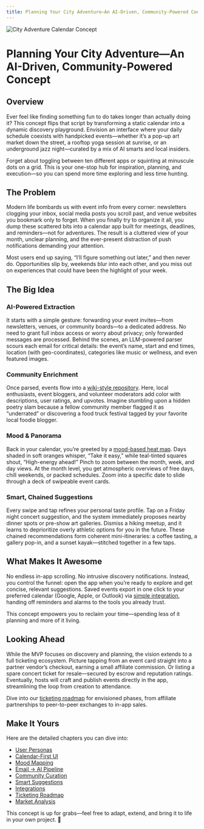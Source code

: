 ```yaml
---
title: Planning Your City Adventure—An AI-Driven, Community-Powered Concept
---
```


![City Adventure Calendar Concept](/assets/calendar-header.png)

# Planning Your City Adventure—An AI-Driven, Community-Powered Concept

## Overview

Ever feel like finding something fun to do takes longer than actually doing it? This concept flips that script by transforming a static calendar into a dynamic discovery playground. Envision an interface where your daily schedule coexists with handpicked events—whether it’s a pop-up art market down the street, a rooftop yoga session at sunrise, or an underground jazz night—curated by a mix of AI smarts and local insiders.

Forget about toggling between ten different apps or squinting at minuscule dots on a grid. This is your one-stop hub for inspiration, planning, and execution—so you can spend more time exploring and less time hunting.

## The Problem

Modern life bombards us with event info from every corner: newsletters clogging your inbox, social media posts you scroll past, and venue websites you bookmark only to forget. When you finally try to organize it all, you dump these scattered bits into a calendar app built for meetings, deadlines, and reminders—not for adventures. The result is a cluttered view of your month, unclear planning, and the ever-present distraction of push notifications demanding your attention.

Most users end up saying, “I’ll figure something out later,” and then never do. Opportunities slip by, weekends blur into each other, and you miss out on experiences that could have been the highlight of your week.

## The Big Idea

### AI-Powered Extraction

It starts with a simple gesture: forwarding your event invites—from newsletters, venues, or community boards—to a dedicated address. No need to grant full inbox access or worry about privacy; only forwarded messages are processed. Behind the scenes, an LLM-powered parser scours each email for critical details: the event’s name, start and end times, location (with geo-coordinates), categories like music or wellness, and even featured images.

### Community Enrichment

Once parsed, events flow into a [wiki-style repository](/calendar/community/). Here, local enthusiasts, event bloggers, and volunteer moderators add color with descriptions, user ratings, and upvotes. Imagine stumbling upon a hidden poetry slam because a fellow community member flagged it as “underrated” or discovering a food truck festival tagged by your favorite local foodie blogger.

### Mood & Panorama

Back in your calendar, you’re greeted by a [mood-based heat map](/calendar/moods/). Days shaded in soft oranges whisper, “Take it easy,” while teal-tinted squares shout, “High-energy ahead!” Pinch to zoom between the month, week, and day views. At the month level, you get atmospheric overviews of free days, chill weekends, or packed schedules. Zoom into a specific date to slide through a deck of swipeable event cards.

### Smart, Chained Suggestions

Every swipe and tap refines your personal taste profile. Tap on a Friday night concert suggestion, and the system immediately proposes nearby dinner spots or pre-show art galleries. Dismiss a hiking meetup, and it learns to deprioritize overly athletic options for you in the future. These chained recommendations form coherent mini-itineraries: a coffee tasting, a gallery pop-in, and a sunset kayak—stitched together in a few taps.

## What Makes It Awesome

No endless in-app scrolling. No intrusive discovery notifications. Instead, you control the funnel: open the app when you’re ready to explore and get concise, relevant suggestions. Saved events export in one click to your preferred calendar (Google, Apple, or Outlook) via [simple integration](/calendar/integrations/), handing off reminders and alarms to the tools you already trust.

This concept empowers you to reclaim your time—spending less of it planning and more of it living.

## Looking Ahead

While the MVP focuses on discovery and planning, the vision extends to a full ticketing ecosystem. Picture tapping from an event card straight into a partner vendor’s checkout, earning a small affiliate commission. Or listing a spare concert ticket for resale—secured by escrow and reputation ratings. Eventually, hosts will craft and publish events directly in the app, streamlining the loop from creation to attendance.

Dive into our [ticketing roadmap](/calendar/ticketing/) for envisioned phases, from affiliate partnerships to peer-to-peer exchanges to in-app sales.

## Make It Yours

Here are the detailed chapters you can dive into:

- [User Personas](/calendar/personas/)
- [Calendar-First UI](/calendar/calendar-ui/)
- [Mood Mapping](/calendar/moods/)
- [Email → AI Pipeline](/calendar/email-llm/)
- [Community Curation](/calendar/community/)
- [Smart Suggestions](/calendar/smart-suggestions/)
- [Integrations](/calendar/integrations/)
- [Ticketing Roadmap](/calendar/ticketing/)
- [Market Analysis](/calendar/market-analysis/)

This concept is up for grabs—feel free to adapt, extend, and bring it to life in your own project. 🌿
